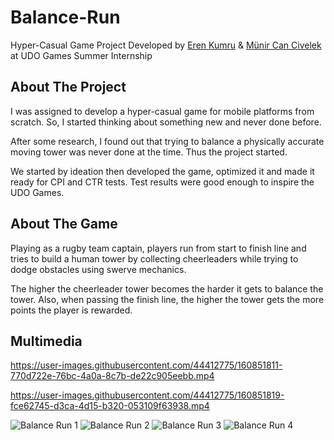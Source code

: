 # Balance-Run
Hyper-Casual Game Project Developed by [Eren Kumru](https://github.com/ErenKumru) & [Münir Can Civelek](https://github.com/munircan) at UDO Games Summer Internship

## About The Project
I was assigned to develop a hyper-casual game for mobile platforms from scratch. So, I started thinking about something new and never done before. 

After some research, I found out that trying to balance a physically accurate moving tower was never done at the time. Thus the project started.

We started by ideation then developed the game, optimized it and made it ready for CPI and CTR tests. Test results were good enough to inspire the UDO Games.

## About The Game
Playing as a rugby team captain, players run from start to finish line and tries to build a human tower by collecting cheerleaders while trying to dodge obstacles using swerve mechanics.

The higher the cheerleader tower becomes the harder it gets to balance the tower. Also, when passing the finish line, the higher the tower gets the more points the player is rewarded.

## Multimedia

https://user-images.githubusercontent.com/44412775/160851811-770d722e-76bc-4a0a-8c7b-de22c905eebb.mp4



https://user-images.githubusercontent.com/44412775/160851819-fce62745-d3ca-4d15-b320-053109f63938.mp4

![Balance Run 1](https://user-images.githubusercontent.com/44412775/160851743-26fe888c-24b7-41c6-8b94-5db31b52c3a1.PNG)
![Balance Run 2](https://user-images.githubusercontent.com/44412775/160851767-64089287-f831-424a-97a3-786d8f10291f.PNG)
![Balance Run 3](https://user-images.githubusercontent.com/44412775/160851781-711db18d-963a-45ad-bc59-400f8f195176.PNG)
![Balance Run 4](https://user-images.githubusercontent.com/44412775/160851786-b77916c9-5106-4e3b-b891-15d48192d4bd.PNG)
